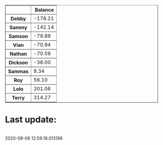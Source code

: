 <table border="1" class="dataframe">
  <thead>
    <tr style="text-align: right;">
      <th></th>
      <th>Balance</th>
    </tr>
  </thead>
  <tbody>
    <tr>
      <th>Debby</th>
      <td>-178.21</td>
    </tr>
    <tr>
      <th>Sammy</th>
      <td>-142.14</td>
    </tr>
    <tr>
      <th>Samson</th>
      <td>-79.89</td>
    </tr>
    <tr>
      <th>Vian</th>
      <td>-70.94</td>
    </tr>
    <tr>
      <th>Nathan</th>
      <td>-70.59</td>
    </tr>
    <tr>
      <th>Dickson</th>
      <td>-38.00</td>
    </tr>
    <tr>
      <th>Sammas</th>
      <td>8.34</td>
    </tr>
    <tr>
      <th>Roy</th>
      <td>56.10</td>
    </tr>
    <tr>
      <th>Lolo</th>
      <td>201.06</td>
    </tr>
    <tr>
      <th>Terry</th>
      <td>314.27</td>
    </tr>
  </tbody>
</table><H1>Last update:</h1><br>2020-08-06 12:59:16.013196